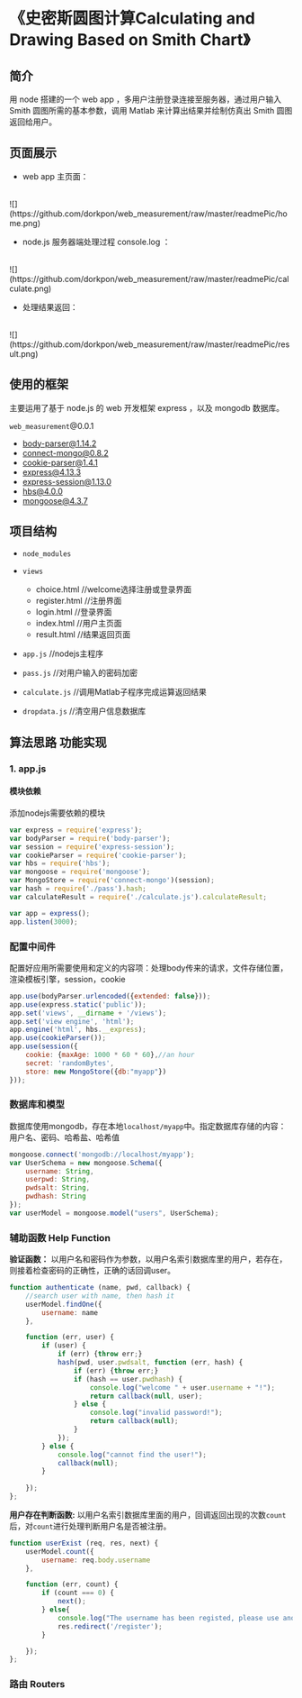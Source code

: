 # 《史密斯圆图计算Calculating and Drawing Based on Smith Chart》

## 简介

用 node 搭建的一个 web app ，多用户注册登录连接至服务器，通过用户输入 Smith 圆图所需的基本参数，调用 Matlab 来计算出结果并绘制仿真出 Smith 圆图返回给用户。

## 页面展示

 - web app 主页面：
<br> 
![](https://github.com/dorkpon/web_measurement/raw/master/readmePic/home.png)

 - node.js 服务器端处理过程 console.log ：
 <br>
![](https://github.com/dorkpon/web_measurement/raw/master/readmePic/calculate.png)

 - 处理结果返回：
<br> 
![](https://github.com/dorkpon/web_measurement/raw/master/readmePic/result.png)

## 使用的框架

主要运用了基于 node.js 的 web 开发框架 express ，以及 mongodb 数据库。 

`web_measurement`@0.0.1

 - body-parser@1.14.2
 - connect-mongo@0.8.2
 - cookie-parser@1.4.1
 - express@4.13.3
 - express-session@1.13.0
 - hbs@4.0.0
 - mongoose@4.3.7

## 项目结构

- `node_modules` 

- `views` 
    - choice.html //welcome选择注册或登录界面
    - register.html //注册界面
    - login.html //登录界面
    - index.html //用户主页面
    - result.html //结果返回页面

- `app.js` //nodejs主程序
- `pass.js` //对用户输入的密码加密
- `calculate.js` //调用Matlab子程序完成运算返回结果
- `dropdata.js` //清空用户信息数据库

## 算法思路  功能实现
### 1. app.js
#### 模块依赖

添加nodejs需要依赖的模块

```js
var express = require('express');
var bodyParser = require('body-parser');
var session = require('express-session');
var cookieParser = require('cookie-parser');
var hbs = require('hbs');
var mongoose = require('mongoose');
var MongoStore = require('connect-mongo')(session);
var hash = require('./pass').hash;
var calculateResult = require('./calculate.js').calculateResult;

var app = express();
app.listen(3000);

```
### 配置中间件

配置好应用所需要使用和定义的内容项：处理body传来的请求，文件存储位置，渲染模板引擎，session，cookie

```js
app.use(bodyParser.urlencoded({extended: false}));
app.use(express.static('public'));
app.set('views', __dirname + '/views');
app.set('view engine', 'html');
app.engine('html', hbs.__express);
app.use(cookieParser());
app.use(session({
	cookie: {maxAge: 1000 * 60 * 60},//an hour
	secret: 'randomBytes',
	store: new MongoStore({db:"myapp"})
}));

```

### 数据库和模型

数据库使用mongodb，存在本地`localhost/myapp`中。指定数据库存储的内容：用户名、密码、哈希盐、哈希值

```js
mongoose.connect('mongodb://localhost/myapp');
var UserSchema = new mongoose.Schema({
	username: String,
	userpwd: String,
	pwdsalt: String,
	pwdhash: String
});
var userModel = mongoose.model("users", UserSchema);
```

### 辅助函数 Help Function

**验证函数：**
以用户名和密码作为参数，以用户名索引数据库里的用户，若存在，则接着检查密码的正确性，正确的话回调user。

```js
function authenticate (name, pwd, callback) {
	//search user with name, then hash it
	userModel.findOne({
		username: name
	}, 

	function (err, user) {
		if (user) {
			if (err) {throw err;}
			hash(pwd, user.pwdsalt, function (err, hash) {
				if (err) {throw err;}
				if (hash == user.pwdhash) {
					console.log("welcome " + user.username + "!");
					return callback(null, user);
				} else {
					console.log("invalid password!");
					return callback(null);
				}
			});
		} else {
			console.log("cannot find the user!");
			callback(null);
		}
		
	});
};
```

**用户存在判断函数:**
以用户名索引数据库里面的用户，回调返回出现的次数`count`后，对`count`进行处理判断用户名是否被注册。

```js
function userExist (req, res, next) {
	userModel.count({
		username: req.body.username
	},

	function (err, count) {
		if (count === 0) {
			next();
		} else{
			console.log("The username has been registed, please use another name!");
			res.redirect('/register');
		}

	});
};
```

### 路由 Routers



